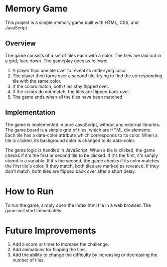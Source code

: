 # Memory Game
This project is a simple memory game built with HTML, CSS, and JavaScript.

## Overview
The game consists of a set of tiles each with a color. The tiles are laid out in a grid, face down. The gameplay goes as follows:

1. A player flips one tile over to reveal its underlying color.
2. The player then turns over a second tile, trying to find the corresponding tile with the same color.
3. If the colors match, both tiles stay flipped over.
4. If the colors do not match, the tiles are flipped back over.
5. The game ends when all the tiles have been matched.
## Implementation
The game is implemented in pure JavaScript, without any external libraries. The game board is a simple grid of tiles, which are HTML div elements. Each tile has a data-color attribute which corresponds to its color. When a tile is clicked, its background color is changed to its data-color.

The game logic is handled in JavaScript. When a tile is clicked, the game checks if it's the first or second tile to be clicked. If it's the first, it's simply stored in a variable. If it's the second, the game checks if its color matches the first tile's color. If they match, both tiles are marked as revealed. If they don't match, both tiles are flipped back over after a short delay.

# How to Run
To run the game, simply open the index.html file in a web browser. The game will start immediately.

# Future Improvements
1. Add a score or timer to increase the challenge.
2. Add animations for flipping the tiles.
3. Add the ability to change the difficulty by increasing or decreasing the number of tiles.
